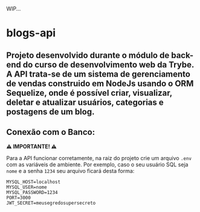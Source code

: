 WIP...

# blogs-api

Projeto desenvolvido durante o módulo de back-end do curso de desenvolvimento web da Trybe. A API trata-se de um sistema de gerenciamento de vendas construido em NodeJs usando o ORM Sequelize, onde é possível criar, visualizar, deletar e atualizar usuários, categorias e postagens de um blog.
---

## Conexão com o Banco:

**⚠️ IMPORTANTE! ⚠️**

Para a API funcionar corretamente, na raiz do projeto crie um arquivo `.env` com as variáveis de ambiente. Por exemplo, caso o seu usuário SQL seja `nome` e a senha `1234` seu arquivo ficará desta forma:

```
MYSQL_HOST=localhost
MYSQL_USER=nome
MYSQL_PASSWORD=1234
PORT=3000
JWT_SECRET=meusegredosupersecreto
```
